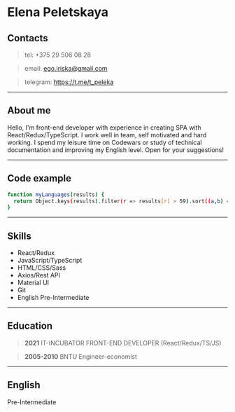 # Elena Peletskaya


## Contacts

> tel: +375 29 506 08 28

> email: ego.iriska@gmail.com

> telegram: <https://t.me/t_peleka>

----
## About me

Hello, I'm front-end developer with experience in creating SPA with React/Redux/TypeScript.
I work well in team, self motivated and hard working.
I spend my leisure time on Codewars or study of technical documentation and improving my English level.
Open for your suggestions!

----
## Code example
``` sh
function myLanguages(results) {
  return Object.keys(results).filter(r => results[r] > 59).sort((a,b) => results[b] - results[a]);
}
```

---
## Skills

* React/Redux
* JavaScript/TypeScript
* HTML/CSS/Sass
* Axios/Rest API
* Material UI
* Git
* English Pre-Intermediate

-----

## Education

> **2021** IT-INCUBATOR FRONT-END DEVELOPER (React/Redux/TS/JS)

> **2005-2010** BNTU Engineer-economist

-----

## English
Pre-Intermediate

